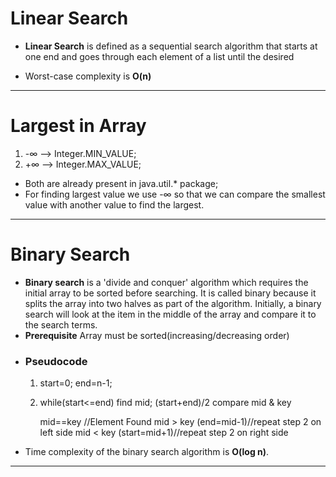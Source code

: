  # Linear Search
 * <b >Linear Search</b> is defined as a sequential search algorithm that starts at one end and goes through each element of a list until the desired

 * Worst-case complexity is <b>O(n)</b>
 ***
 # Largest in Array
 1. -∞ --> Integer.MIN_VALUE;  
 1. +∞ --> Integer.MAX_VALUE;
 * Both are already present in java.util.* package;
 * For finding largest value we use -∞ so that we can compare the smallest value with another value to find the largest.
 ***
 # Binary Search
 * <b>Binary search</b> is a 'divide and conquer' algorithm which requires the initial array to be sorted before searching. It is called binary because it splits the array into two halves as part of the algorithm. Initially, a binary search will look at the item in the middle of the array and compare it to the search terms.
 * <b>Prerequisite</b> Array must be sorted(increasing/decreasing order)
 * ### Pseudocode
    1. start=0; end=n-1;
    1. while(start<=end)
        find mid; (start+end)/2
        compare mid & key

        mid==key //Element Found
        mid > key (end=mid-1)//repeat step 2 on left side
        mid < key (start=mid+1)//repeat step 2 on right side
 *  Time complexity of the binary search algorithm is <b>O(log n)</b>.
 ***
 
